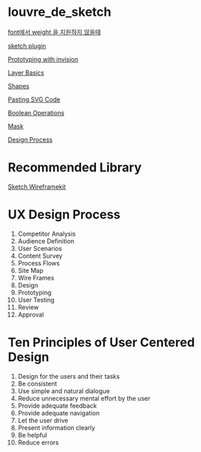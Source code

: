 # louvre_de_sketch

[font에서 weight 을 지원하지 않을때](https://www.notion.so/font-weight-de34fbb3b87547dba23d60f7d3bd7374)

[sketch plugin ](https://www.notion.so/sketch-plugin-39fb8ea239ca4b2a8756b2c7f0189064)

[Prototyping with invision](https://www.google.com/search?q=invision&oq=invision&aqs=chrome..69i57j46i199i465i512j0i512l8.1568j0j4&sourceid=chrome&ie=UTF-8)

[Layer Basics](https://www.notion.so/Layer-Basics-6d7be11b979847b1b1d45f7ca948926e)

[Shapes](https://www.notion.so/Shapes-6be557614d574a5caa9f616a03420466)

[Pasting SVG Code](https://www.notion.so/Pasting-SVG-Code-c6b25bd51d384f81a2f7cd652088476d)

[Boolean Operations](https://www.notion.so/Boolean-Operations-94d0c0e862d5469b95097a9a10f7a0a4)

[Mask](https://www.notion.so/Mask-e14b7eeac14f4c1292d418d7d7dbc06d)

[Design Process](https://www.notion.so/Design-Process-6daf56fe6aca4a97ab8dde4c8b6d9c76)

# Recommended Library

[Sketch Wireframekit](https://www.sketchappsources.com/free-source/3651-ios-wireframing-kit-sketch-freebie-resource.html) 

# UX Design Process

1. Competitor Analysis
3. Audience Definition
4. User Scenarios
5. Content Survey
6. Process Flows 
7. Site Map
8. Wire Frames
9. Design
10. Prototyping
11. User Testing
12. Review
13. Approval

# Ten Principles of User Centered Design

1. Design for the users and their tasks
2. Be consistent
3. Use simple and natural dialogue
4. Reduce unnecessary mental effort by the user 
5. Provide adequate feedback
6. Provide adequate navigation
7. Let the user drive
8. Present information clearly
9. Be helpful
10. Reduce errors
